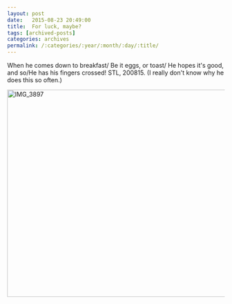 ```yaml
---
layout: post
date:	2015-08-23 20:49:00
title:  For luck, maybe?
tags: [archived-posts]
categories: archives
permalink: /:categories/:year/:month/:day/:title/
---
```

When he comes down to breakfast/ Be it eggs, or toast/ He hopes it's good, and so/He has his fingers crossed! STL, 200815. (I really don't know why he does this so often.)

<a data-flickr-embed="true" href="https://www.flickr.com/photos/86494503@N00/20614138299/in/dateposted-public/" title="IMG_3897"><img src="https://farm6.staticflickr.com/5810/20614138299_ceb3299e04_z.jpg" width="640" height="480" alt="IMG_3897"></a><script async="async" src="//embedr.flickr.com/assets/client-code.js" charset="utf-8"></script>
